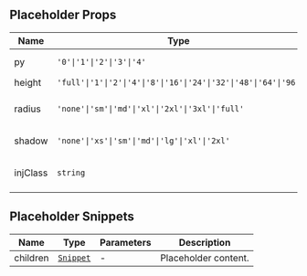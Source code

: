 ## Placeholder Props

| Name     | Type                                                             | Default  | Required | Description              |
| -------- | ---------------------------------------------------------------- | -------- | -------- | ------------------------ |
| py       | `'0'\|'1'\|'2'\|'3'\|'4'`                                        | `'4'`    | N        | Vertical padding.        |
| height   | `'full'\|'1'\|'2'\|'4'\|'8'\|'16'\|'24'\|'32'\|'48'\|'64'\|'96'` | `'full'` | N        | Height.                  |
| radius   | `'none'\|'sm'\|'md'\|'xl'\|'2xl'\|'3xl'\|'full'`                 | `'md'`   | N        | Border radius style.     |
| shadow   | `'none'\|'xs'\|'sm'\|'md'\|'lg'\|'xl'\|'2xl'`                    | `'none'` | N        | Shadow style.            |
| injClass | `string`                                                         | `''`     | N        | Injected CSS class name. |

## Placeholder Snippets

| Name     | Type                                                                | Parameters | Description          |
| -------- | ------------------------------------------------------------------- | ---------- | -------------------- |
| children | [`Snippet`](https://svelte.dev/docs/svelte/snippet#Typing-snippets) | -          | Placeholder content. |
